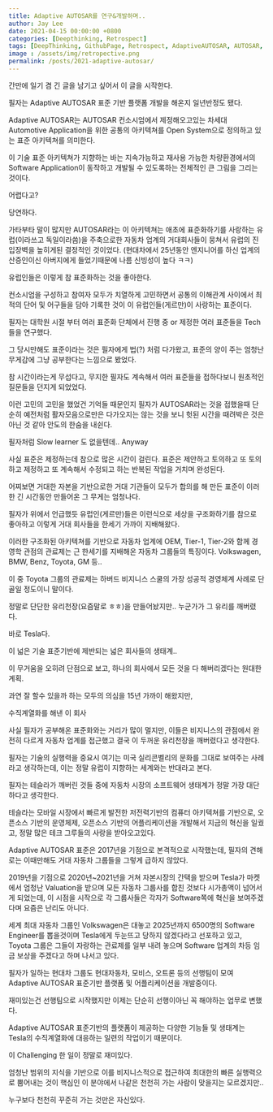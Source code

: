 ```yaml
---
title: Adaptive AUTOSAR를 연구&개발하며..
author: Jay Lee
date: 2021-04-15 00:00:00 +0800
categories: [Deepthinking, Retrospect]
tags: [DeepThinking, GithubPage, Retrospect, AdaptiveAUTOSAR, AUTOSAR, ClassicAUTOSAR, ECU, CPU, GPU, OTA]
image : /assets/img/retropective.png
permalink: /posts/2021-adaptive-autosar/
---
```


간만에 일기 겸 긴 글을 남기고 싶어서 이 글을 시작한다.

필자는 Adaptive AUTOSAR 표준 기반 플랫폼 개발을 해온지 일년반정도 됐다.

Adaptive AUTOSAR는 AUTOSAR 컨소시엄에서 제정해오고있는 차세대 Automotive Application을 위한 공통의 아키텍쳐를 Open System으로 정의하고 있는 표준 아키텍쳐를 의미한다. 

이 기술 표준 아키텍쳐가 지향하는 바는 지속가능하고 재사용 가능한 차량환경에서의 Software Application이 동작하고 개발될 수 있도록하는 전체적인 큰 그림을 그리는 것이다.

어렵다고? 

당연하다. 

가타부타 말이 많지만 AUTOSAR라는 이 아키텍쳐는 애초에 표준화하기를 사랑하는 유럽(이라쓰고 독일이라씀)을 주축으로한 자동차 업계의 거대회사들이 뭉쳐서 유럽의 진입장벽을 높히게된 결정적인 것이었다. (현대차에서 25년동안 엔지니어를 하신 업계의 산증인이신 아버지에게 들었기때문에 나름 신빙성이 높다 ㅋㅋ)

유럽인들은 이렇게 참 표준화하는 것을 좋아한다. 

컨소시엄을 구성하고 참여자 모두가 치열하게 고민하면서 공통의 이해관계 사이에서 최적의 단어 및 어구들을 담아 기록한 것이 이 유럽인들(게르만)이 사랑하는 표준이다.

필자는 대학원 시절 부터 여러 표준화 단체에서 진행 중 or 제정한 여러 표준들을 Tech 들을 연구했다. 

그 당시만해도 표준이라는 것은 필자에게 법(?) 처럼 다가왔고, 표준의 양이 주는 엄청난 무게감에 그냥 공부한다는 느낌으로 봤었다.

참 시간이라는게 무섭다고, 무지한 필자도 계속해서 여러 표준들을 접하다보니 원초적인 질문들을 던지게 되었었다.

이런 고민의 고민을 했었건 기억들 때문인지 필자가 AUTOSAR라는 것을 접했을때 단순히 예전처럼 활자모음으로만은 다가오지는 않는 것을 보니 헛된 시간을 때려박은 것은 아닌 것 같아 안도의 한숨을 내쉰다.

필자처럼 Slow learner 도 없을텐데.. Anyway

사실 표준은 제정하는데 참으로 많은 시간이 걸린다. 표준은 제안하고 토의하고 또 토의하고 제정하고 또 계속해서 수정되고 하는 반복된 작업을 거치며 완성된다. 

어찌보면 거대한 자본을 기반으로한 거대 기관들이 모두가 합의를 해 만든 표준이 이러한 긴 시간동안 만들어온 그 무게는 엄청나다. 

필자가 위에서 언급했듯 유럽인(게르만)들은 이런식으로 세상을 구조화하기를 참으로 좋아하고 이렇게 거대 회사들을 한세기 가까이 지배해왔다. 

이러한 구조화된 아키텍쳐를 기반으로 자동차 업계에 OEM, Tier-1, Tier-2와 함께 경영학 관점의 관료제는 근 한세기를 지배해온 자동차 그룹들의 특징이다. Volkswagen, BMW, Benz, Toyota, GM 등..

이 중 Toyota 그룹의 관료제는 하버드 비지니스 스쿨의 가장 성공적 경영체계 사례로 단골일 정도이니 말이다.

정말로 단단한 유리천장(요즘말로 ㅎㅎ)을 만들어놨지만.. 누군가가 그 유리를 깨버렸다.

바로 Tesla다.

이 넓은 기술 표준기반에 제반되는 넓은 회사들의 생태계.. 

이 무거움을 오히려 단점으로 보고, 하나의 회사에서 모든 것을 다 해버리겠다는 원대한 계획.

과연 잘 할수 있을까 하는 모두의 의심을 15년 가까이 해왔지만,

수직계열화를 해낸 이 회사

사실 필자가 공부해온 표준화와는 거리가 많이 멀지만, 이들은 비지니스의 관점에서 완전히 다르게 자동차 업계를 접근했고 결국 이 두꺼운 유리천장을 깨버렸다고 생각한다.

필자는 기술의 실행력을 중요시 여기는 미국 실리콘벨리의 문화를 그대로 보여주는 사례라고 생각하는데, 이는 정말 유럽이 지향하는 세계와는 반대라고 본다.

필자는 테슬라가 깨버린 것들 중에 자동차 시장의 소프트웨어 생태계가 정말 가장 대단하다고 생각한다. 

테슬라는 모바일 시장에서 빠르게 발전한 저전력기반의 컴퓨터 아키텍쳐를 기반으로, 오픈소스 기반의 운영체제, 오픈소스 기반의 어플리케이션을 개발해서 지금의 혁신을 일궜고, 정말 많은 테크 그루들의 사랑을 받아오고있다.

Adaptive AUTOSAR 표준은 2017년을 기점으로 본격적으로 시작했는데, 필자의 견해로는 이때만해도 거대 자동차 그룹들을 그렇게 급하지 않았다.

2019년을 기점으로 2020년~2021년을 거쳐 자본시장의 간택을 받으며 Tesla가 마켓에서 엄청난 Valuation을 받으며 모든 자동차 그룹사를 합친 것보다 시가총액이 넘어서게 되었는데, 이 시점을 시작으로 각 그룹사들은 각자가 Software쪽에 혁신을 보여주겠다며 요즘은 난리도 아니다.

세계 최대 자동차 그룹인 Volkswagen은 대놓고 2025년까지 6500명의 Software Engineer를 뽑을것이며 Tesla에게 두눈뜨고 당하지 않겠다라고 선포하고 있고, Toyota 그룹은 그들이 자랑하는 관료제를 일부 내려 놓으며 Software 업계의 차등 임금 보상을 주겠다고 하며 나서고 있다.

필자가 일하는 현대차 그룹도 현대자동차, 모비스, 오트론 등의 선행팀이 모여 Adaptive AUTOSAR 표준기반 플랫폼 및 어플리케이션을 개발중이다. 

재미있는건 선행팀으로 시작했지만 이제는 단순히 선행이아닌 꼭 해야하는 업무로 변했다.

Adaptive AUTOSAR 표준기반의 플랫폼이 제공하는 다양한 기능들 및 생태계는 Tesla의 수직계열화에 대응하는 일련의 작업이기 때문이다.

이 Challenging 한 일이 정말로 재미있다.

엄청난 범위의 지식을 기반으로 이를 비지니스적으로 접근하여 최대한의 빠른 실행력으로 뿜어내는 것이 핵심인 이 분야에서 나같은 천천히 가는 사람이 맞을지는 모르겠지만..

누구보다 천천히 꾸준히 가는 것만은 자신있다.